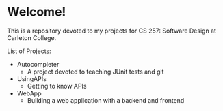 # Welcome!

This is a repository devoted to my projects for CS 257: Software Design at Carleton College.

List of Projects:

* Autocompleter
	* A project devoted to teaching JUnit tests and git
* UsingAPIs
	* Getting to know APIs
* WebApp
	* Building a web application with a backend and frontend
